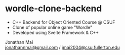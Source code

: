# wordle-clone-backend
* C++ Backend for Object Oriented Course @ CSUF  
* Clone of popular online game "Wordle"  
* Developed using Svelte Framework & C++
  
Jonathan Mai  
jonathannmai@gmail.com / jmai2004@csu.fullerton.edu

